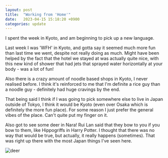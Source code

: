 ```yaml
---
layout: post
title:  "Working from 'Home'"
date:   2023-04-15 15:18:20 +0900
categories: update
---
```

I spent the week in Kyoto, and am beginning to pick up a new language.

Last week I was 'WFH' in Kyoto, and gotta say it seemed much more fun than last time we went, despite not really doing as much.
Might have been helped by the fact that the hotel we stayed at was actually quite nice, with this new kind of shower that had jets that sprayed water horizontally at your body - was a lot of fun!

Also there is a crazy amount of noodle based shops in Kyoto, I never realised before.
I think it's reinforced to me that I'm definite a rice guy than a noodle guy - definitely had huge cravings by the end.

That being said I think if I was going to pick somewhere else to live in Japan outside of Tokyo, I think it would be Kyoto (even over Osaka which is definitely the more fun place).
For some reason I just prefer the general vibes of the place.
Can't quite put my finger on it.

Also got to see some deer in Nara!
Rui Lan said that they bow to you if you bow to them, like Hippogriffs in Harry Potter.
I thought that there was no way that would be true, but actually, it really happens (sometimes).
That was right up there with the most Japan things I've seen here.

![deer](/assets/photos/deer.jpg)